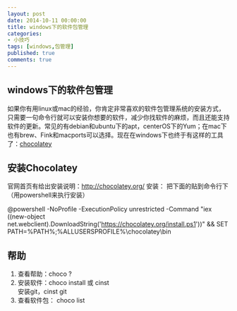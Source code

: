 ```yaml
---
layout: post
date: 2014-10-11 00:00:00
title: windows下的软件包管理
categories:
- 小技巧
tags: [windows,包管理]
published: true
comments: true
---
```

## windows下的软件包管理

如果你有用linux或mac的经验，你肯定非常喜欢的软件包管理系统的安装方式，只需要一句命令行就可以安装你想要的软件，减少你找软件的麻烦，而且还能支持软件的更新。常见的有debian和ubuntu下的apt，centerOS下的Yum；在mac下也有brew、Fink和macports可以选择。现在在windows下也终于有这样的工具了：[chocolatey](http://chocolatey.org/)

## 安装Chocolatey
官网首页有给出安装说明：http://chocolatey.org/
安装：
 把下面的贴到命令行下（用powershell来执行安装）

 @powershell -NoProfile -ExecutionPolicy unrestricted -Command "iex ((new-object net.webclient).DownloadString('https://chocolatey.org/install.ps1'))" && SET PATH=%PATH%;%ALLUSERSPROFILE%\chocolatey\bin

## 帮助
1. 查看帮助：choco \?      
1. 安装软件：choco install 或 cinst   
安装git，cinst git
1. 查看软件包： choco list


